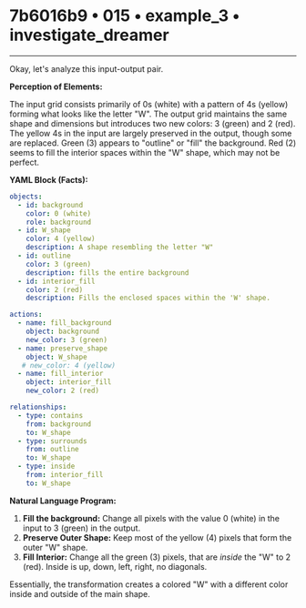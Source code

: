 # 7b6016b9 • 015 • example_3 • investigate_dreamer

---
Okay, let's analyze this input-output pair.

**Perception of Elements:**

The input grid consists primarily of 0s (white) with a pattern of 4s (yellow) forming what looks like the letter "W". The output grid maintains the same shape and dimensions but introduces two new colors: 3 (green) and 2 (red). The yellow 4s in the input are largely preserved in the output, though some are replaced. Green (3) appears to "outline" or "fill" the background. Red (2) seems to fill the interior spaces within the "W" shape, which may not be perfect.

**YAML Block (Facts):**



```yaml
objects:
  - id: background
    color: 0 (white)
    role: background
  - id: W_shape
    color: 4 (yellow)
    description: A shape resembling the letter "W"
  - id: outline
    color: 3 (green)
    description: fills the entire background
  - id: interior_fill
    color: 2 (red)
    description: Fills the enclosed spaces within the 'W' shape.

actions:
  - name: fill_background
    object: background
    new_color: 3 (green)
  - name: preserve_shape
    object: W_shape
   # new_color: 4 (yellow)
  - name: fill_interior
    object: interior_fill
    new_color: 2 (red)

relationships:
  - type: contains
    from: background
    to: W_shape
  - type: surrounds
    from: outline
    to: W_shape
  - type: inside
    from: interior_fill
    to: W_shape
```



**Natural Language Program:**

1.  **Fill the background:** Change all pixels with the value 0 (white) in the input to 3 (green) in the output.
2.  **Preserve Outer Shape:** Keep most of the yellow (4) pixels that form the outer "W" shape.
3.  **Fill Interior:** Change all the green (3) pixels, that are *inside* the "W" to 2 (red). Inside is up, down, left, right, no diagonals.

Essentially, the transformation creates a colored "W" with a different color inside and outside of the main shape.

